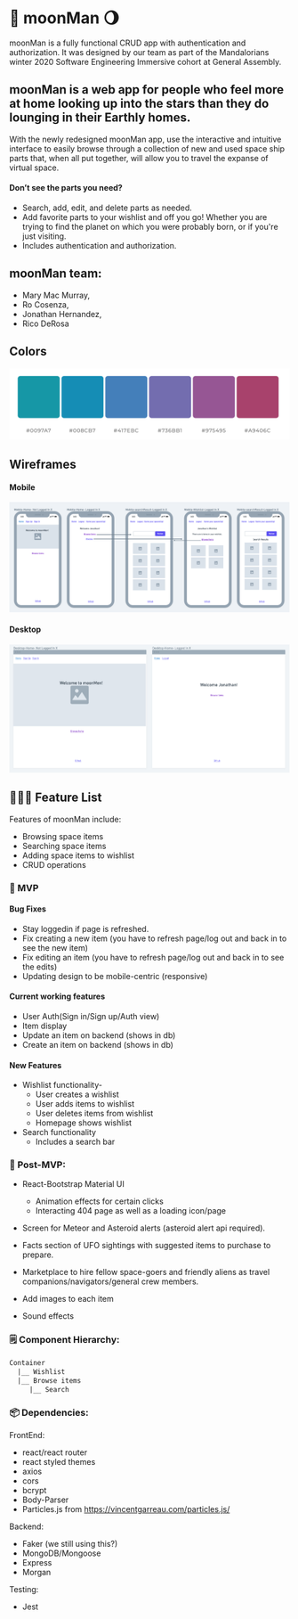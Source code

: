 # 👾 moonMan 🌖

moonMan is a fully functional CRUD app with authentication and authorization. It was designed by our team as part of the Mandalorians winter 2020 Software Engineering Immersive cohort at General Assembly.

## moonMan is a web app for people who feel more at home looking up into the stars than they do lounging in their Earthly homes.

With the newly redesigned moonMan app, use the interactive and intuitive interface to easily browse through a collection of new and used space ship parts that, when all put together, will allow you to travel the expanse of virtual space.

#### Don’t see the parts you need?

- Search, add, edit, and delete parts as needed.
- Add favorite parts to your wishlist and off you go! Whether you are trying to find the planet on which you were probably born, or if you're just visiting.
- Includes authentication and authorization.

## moonMan team:

- Mary Mac Murray,
- Ro Cosenza,
- Jonathan Hernandez,
- Rico DeRosa

## Colors

<img src="https://github.com/marymacmurray/done4today/blob/develop/color-palette.png">

## Wireframes

#### Mobile

<img src="https://github.com/marymacmurray/done4today/blob/develop/mobile-mockup2.png">

#### Desktop

<img src="https://github.com/marymacmurray/done4today/blob/develop/desktop-mockup.png">

## 👩🏽‍🚀 Feature List

Features of moonMan include:

- Browsing space items
- Searching space items
- Adding space items to wishlist
- CRUD operations

### 🚀 MVP

#### Bug Fixes

- Stay loggedin if page is refreshed.
- Fix creating a new item (you have to refresh page/log out and back in to see the new item)
- Fix editing an item (you have to refresh page/log out and back in to see the edits)
- Updating design to be mobile-centric (responsive)

#### Current working features

- User Auth(Sign in/Sign up/Auth view)
- Item display
- Update an item on backend (shows in db)
- Create an item on backend (shows in db)

#### New Features

- Wishlist functionality-
  - User creates a wishlist
  - User adds items to wishlist
  - User deletes items from wishlist
  - Homepage shows wishlist
- Search functionality
  - Includes a search bar

### 🌟 Post-MVP:

- React-Bootstrap Material UI

  - Animation effects for certain clicks
  - Interacting 404 page as well as a loading icon/page

- Screen for Meteor and Asteroid alerts (asteroid alert api required).
- Facts section of UFO sightings with suggested items to purchase to prepare.
- Marketplace to hire fellow space-goers and friendly aliens as travel companions/navigators/general crew members.
- Add images to each item
- Sound effects

### 🗒️ Component Hierarchy:

```
Container
  |__ Wishlist
  |__ Browse items
     |__ Search
```

### 📦 Dependencies:

FrontEnd:

- react/react router
- react styled themes
- axios
- cors
- bcrypt
- Body-Parser
- Particles.js from https://vincentgarreau.com/particles.js/

Backend:

- Faker (we still using this?)
- MongoDB/Mongoose
- Express
- Morgan

Testing:

- Jest
